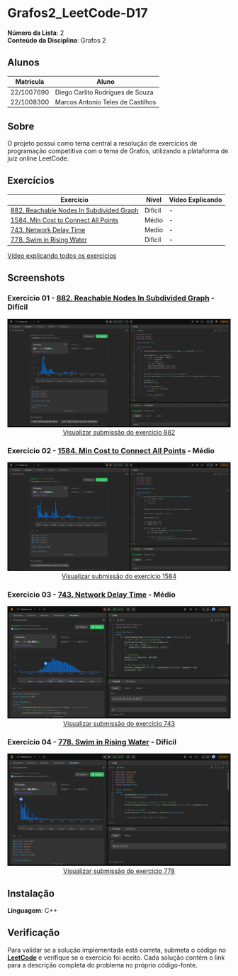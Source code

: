 # Grafos2_LeetCode-D17

**Número da Lista**: 2<br>
**Conteúdo da Disciplina**: Grafos 2<br>

## Alunos
|Matrícula | Aluno |
| -- | -- |
| 22/1007690  |  Diego Carlito Rodrigues de Souza  |
| 22/1008300  |  Marcos Antonio Teles de Castilhos |

## Sobre 
O projeto possui como tema central a resolução de exercícios de programação competitiva com o tema de Grafos, utilizando a plataforma de juiz online LeetCode.

## Exercícios

| Exercício | Nível  | Vídeo Explicando |
|---------|--------|------------------|
| [882. Reachable Nodes In Subdivided Graph](https://leetcode.com/problems/reachable-nodes-in-subdivided-graph/description/) | Difícil | - |
| [1584. Min Cost to Connect All Points](https://leetcode.com/problems/min-cost-to-connect-all-points/description/) | Médio | - |
| [743. Network Delay Time](https://leetcode.com/problems/network-delay-time/description/) | Medio | - |
| [778. Swim in Rising Water](https://leetcode.com/problems/swim-in-rising-water/description/) | Difícil | - |

[Vídeo explicando todos os exercícios]()

## Screenshots

### Exercício 01 - [882. Reachable Nodes In Subdivided Graph](https://github.com/projeto-de-algoritmos-2025/Grafos2_LeetCode-D17/blob/master/882_Reachable_Nodes_In_Subdivided_Graph/solution.cpp) - Difícil

<div align="center">
  <img src="882_Reachable_Nodes_In_Subdivided_Graph/image.png" alt="Submissão LeetCode 882" />
  <br/>
  <a href="https://leetcode.com/problems/reachable-nodes-in-subdivided-graph/submissions/1778556100">
    Visualizar submissão do exercício 882
  </a>
</div>

### Exercício 02 - [1584. Min Cost to Connect All Points](https://github.com/projeto-de-algoritmos-2025/Grafos2_LeetCode-D17/blob/master/1584_Min_Cost_to_Connect_All_Points/solution.cpp) - Médio

<div align="center">
  <img src="1584_Min_Cost_to_Connect_All_Points/image.png" alt="Submissão LeetCode 1584" />
  <br/>
  <a href="https://leetcode.com/problems/min-cost-to-connect-all-points/submissions/1778566943">
    Visualizar submissão do exercício 1584
  </a>
</div>

### Exercício 03 - [743. Network Delay Time](https://github.com/projeto-de-algoritmos-2025/Grafos2_LeetCode-D17/blob/master/743_Network_Delay_Time/solution.cpp) - Médio

<div align="center">
  <img src="743_Network_Delay_Time\743_accepted.png" alt="Submissão LeetCode 743" />
  <br/>
  <a href="https://leetcode.com/problems/network-delay-time/submissions/1779299133/">
    Visualizar submissão do exercício 743
  </a>
</div>

### Exercício 04 - [778. Swim in Rising Water](https://github.com/projeto-de-algoritmos-2025/Grafos2_LeetCode-D17/blob/master/778_Swim_in_Rising_Water/solution.cpp) - Difícil

<div align="center">
  <img src="778_Swim_in_Rising_Water\778_accepted.png" alt="Submissão LeetCode 778" />
  <br/>
  <a href="https://leetcode.com/problems/swim-in-rising-water/submissions/1779416905/">
    Visualizar submissão do exercício 778
  </a>
</div>

## Instalação 
**Linguagem**: C++<br>

## Verificação

Para validar se a solução implementada está correta, submeta o código no **[LeetCode](https://leetcode.com/)** e verifique se o exercício foi aceito. Cada solução contém o link para a descrição completa do problema no próprio código-fonte.
